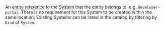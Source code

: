 An [entity reference](https://backstage.io/docs/features/software-catalog/references#string-references) to the [System](../explanations/system.md) that the entity belongs to, e.g. `developer-portal`. There is no requirement for this System to be created within the same location; Existing Systems can be listed in the catalog by filtering by `Kind` of `System`.
